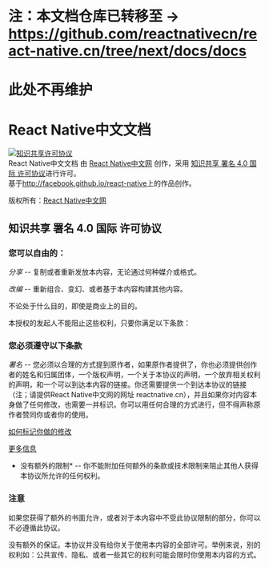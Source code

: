 # 注：本文档仓库已转移至 → https://github.com/reactnativecn/react-native.cn/tree/next/docs/docs

# 此处不再维护

# React Native中文文档



<a rel="license" href="http://creativecommons.org/licenses/by/4.0/">
<img alt="知识共享许可协议" style="border-width:0" src="https://i.creativecommons.org/l/by/4.0/88x31.png" />
</a>
<br />
<span xmlns:dct="http://purl.org/dc/terms/" href="http://purl.org/dc/dcmitype/Text" property="dct:title" rel="dct:type">React Native中文文档</span> 由 <a xmlns:cc="http://creativecommons.org/ns#" href="http://reactnative.cn" property="cc:attributionName" rel="cc:attributionURL">React Native中文网</a> 创作，采用 <a rel="license" href="http://creativecommons.org/licenses/by/4.0/">知识共享 署名 4.0 国际 许可协议</a>进行许可。<br />基于<a xmlns:dct="http://purl.org/dc/terms/" href="http://facebook.github.io/react-native" rel="dct:source">http://facebook.github.io/react-native</a>上的作品创作。

版权所有：[React Native中文网](http://reactnative.cn/)

## 知识共享 署名 4.0 国际 许可协议

### 您可以自由的：

*分享* -- 复制或者重新发放本内容，无论通过何种媒介或格式。

*改编* -- 重新组合、变幻、或者基于本内容构建其他内容。

不论处于什么目的，即使是商业上的目的。

本授权的发起人不能阻止这些权利，只要你满足以下条款：

### 您必须遵守以下条款

*署名* -- 您必须以合理的方式提到原作者，如果原作者提供了，你也必须提供创作者的姓名和归属团体，一个版权声明，一个关于本协议的声明，一个放弃相关权利的声明，和一个可以到达本内容的链接。你还需要提供一个到达本协议的链接（注；请提供React Native中文网的网址 reactnative.cn），并且如果你对内容本身做了任何修改，也需要一并标识。你可以用任何合理的方式进行，但不得声称原作者赞同你或者你的使用。

[如何标记你做的修改](http://wiki.creativecommons.org/Best_practices_for_attribution#This_is_a_good_attribution_for_material_you_modified_slightly)

[更多信息](https://wiki.creativecommons.org/wiki/License_Versions#Modifications_and_adaptations_must_be_marked_as_such)

* 没有额外的限制* -- 你不能附加任何额外的条款或技术限制来阻止其他人获得本协议所允许的任何权利。

### 注意

如果您获得了额外的书面允许，或者对于本内容中不受此协议限制的部分，你可以不必遵循此协议。

没有额外的保证。本协议并没有给你关于使用本内容的全部许可。举例来说，别的权利如：公共宣传、隐私、或者一些其它的权利可能会限时你使用本内容的方式。
